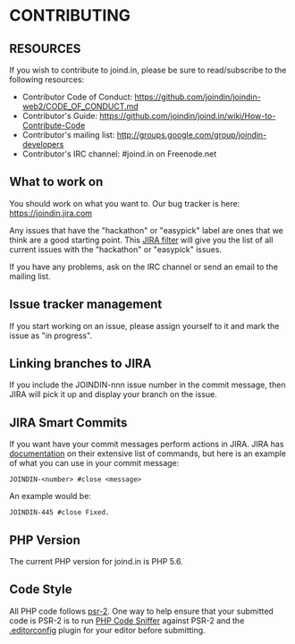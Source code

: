 # CONTRIBUTING

## RESOURCES

If you wish to contribute to joind.in, please be sure to
read/subscribe to the following resources:

 -  Contributor Code of Conduct: https://github.com/joindin/joindin-web2/CODE_OF_CONDUCT.md
 -  Contributor's Guide:
    https://github.com/joindin/joind.in/wiki/How-to-Contribute-Code
 -  Contributor's mailing list:
    http://groups.google.com/group/joindin-developers
 -  Contributor's IRC channel:
    #joind.in on Freenode.net

## What to work on

You should work on what you want to. Our bug tracker is
here: https://joindin.jira.com

Any issues that have the "hackathon" or "easypick" label are ones that we think
are a good starting point. This [JIRA filter](https://joindin.jira.com/issues/?jql=project%20%3D%20JOINDIN%20AND%20labels%20in%20(hackathon%2C%20%22OR%22%2C%20easypick)) will give you the list of all
current issues with the "hackathon" or "easypick" issues.

If you have any problems, ask on the IRC channel or send an email to
the mailing list.

## Issue tracker management

If you start working on an issue, please assign yourself to it and mark the issue as "in progress".

## Linking branches to JIRA

If you include the JOINDIN-nnn issue number in the commit message, then JIRA will pick it up and display your branch on the issue.

## JIRA Smart Commits

If you want have your commit messages perform actions in JIRA. JIRA
has [documentation](https://confluence.atlassian.com/display/FISHEYE/Using+Smart+Commits)
on their extensive list of commands, but here is an example of what
you can use in your commit message:

```
JOINDIN-<number> #close <message>
```

An example would be:

```
JOINDIN-445 #close Fixed.
```

## PHP Version

The current PHP version for joind.in is PHP 5.6.

## Code Style

All PHP code follows [psr-2](http://www.php-fig.org/psr/psr-2/). One way to help ensure that your submitted code is PSR-2 is to run [PHP Code Sniffer]() against PSR-2 and the [.editorconfig](http://editorconfig.org/) plugin for your editor before submitting.
